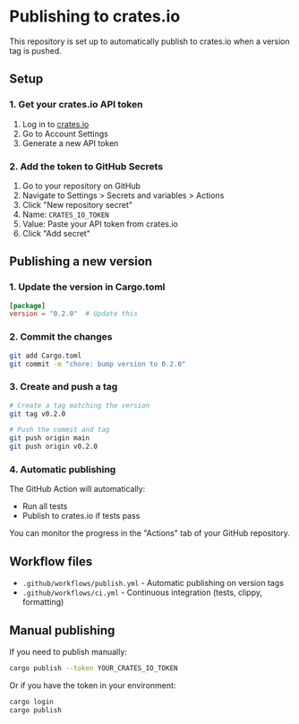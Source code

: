 # Publishing to crates.io

This repository is set up to automatically publish to crates.io when a version tag is pushed.

## Setup

### 1. Get your crates.io API token

1. Log in to [crates.io](https://crates.io/)
2. Go to Account Settings
3. Generate a new API token

### 2. Add the token to GitHub Secrets

1. Go to your repository on GitHub
2. Navigate to Settings > Secrets and variables > Actions
3. Click "New repository secret"
4. Name: `CRATES_IO_TOKEN`
5. Value: Paste your API token from crates.io
6. Click "Add secret"

## Publishing a new version

### 1. Update the version in Cargo.toml

```toml
[package]
version = "0.2.0"  # Update this
```

### 2. Commit the changes

```bash
git add Cargo.toml
git commit -m "chore: bump version to 0.2.0"
```

### 3. Create and push a tag

```bash
# Create a tag matching the version
git tag v0.2.0

# Push the commit and tag
git push origin main
git push origin v0.2.0
```

### 4. Automatic publishing

The GitHub Action will automatically:
- Run all tests
- Publish to crates.io if tests pass

You can monitor the progress in the "Actions" tab of your GitHub repository.

## Workflow files

- `.github/workflows/publish.yml` - Automatic publishing on version tags
- `.github/workflows/ci.yml` - Continuous integration (tests, clippy, formatting)

## Manual publishing

If you need to publish manually:

```bash
cargo publish --token YOUR_CRATES_IO_TOKEN
```

Or if you have the token in your environment:

```bash
cargo login
cargo publish
```
